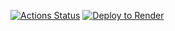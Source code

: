 [![Actions Status](https://github.com/EugeneWinter/php-project-9/actions/workflows/hexlet-check.yml/badge.svg)](https://github.com/EugeneWinter/php-project-9/actions)
[![Deploy to Render](https://render.com/images/deploy-to-render-button.svg)](https://render.com/deploy?repo=https://github.com/corvoattano200529/php-project-9&region=oregon)
